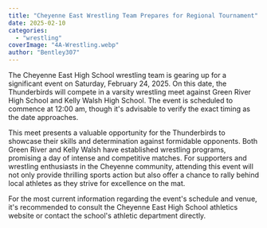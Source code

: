 ```yaml
---
title: "Cheyenne East Wrestling Team Prepares for Regional Tournament"
date: 2025-02-10
categories: 
  - "wrestling"
coverImage: "4A-Wrestling.webp"
author: "Bentley307"
---
```


The Cheyenne East High School wrestling team is gearing up for a significant event on Saturday, February 24, 2025. On this date, the Thunderbirds will compete in a varsity wrestling meet against Green River High School and Kelly Walsh High School. The event is scheduled to commence at 12:00 am, though it's advisable to verify the exact timing as the date approaches.

This meet presents a valuable opportunity for the Thunderbirds to showcase their skills and determination against formidable opponents. Both Green River and Kelly Walsh have established wrestling programs, promising a day of intense and competitive matches. For supporters and wrestling enthusiasts in the Cheyenne community, attending this event will not only provide thrilling sports action but also offer a chance to rally behind local athletes as they strive for excellence on the mat.

For the most current information regarding the event's schedule and venue, it's recommended to consult the Cheyenne East High School athletics website or contact the school's athletic department directly.

